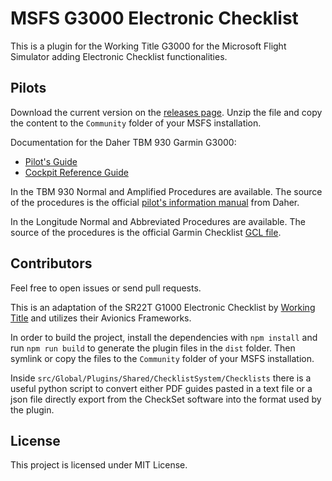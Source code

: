 # MSFS G3000 Electronic Checklist

This is a plugin for the Working Title G3000 for the Microsoft Flight Simulator adding Electronic
Checklist functionalities.

## Pilots

Download the current version on the 
[releases page](https://github.com/ilpav12/msfs-g3000-electronic-checklist/releases/latest). Unzip the file and copy the
content to the `Community` folder of your MSFS installation.

Documentation for the Daher TBM 930 Garmin G3000:
- [Pilot's Guide](https://static.garmin.com/pumac/190-02046-02_a.pdf)
- [Cockpit Reference Guide](https://static.garmin.com/pumac/190-02047-02_a.pdf)

In the TBM 930 Normal and Amplified Procedures are available. The source of the procedures is the official [pilot's
information manual](https://www.tbm.aero/medias_front/documents/154203PIM-TBM-930-FromSN1227.pdf) from Daher.

In the Longitude Normal and Abbreviated Procedures are available. The source of the procedures is the official Garmin 
Checklist [GCL file](https://ww2.txtav.com/TechnicalPublications/Downloads/MFDCheckLists?Brand=Cessna).

## Contributors

Feel free to open issues or send pull requests.

This is an adaptation of the SR22T G1000 Electronic Checklist by 
[Working Title](https://github.com/microsoft/msfs-avionics-mirror/tree/main/src/workingtitle-aircraft-sr22t) and 
utilizes their Avionics Frameworks.

In order to build the project, install the dependencies with `npm install` and run `npm run build` to generate the
plugin files in the `dist` folder. Then symlink or copy the files to the `Community` folder of your MSFS installation.

Inside `src/Global/Plugins/Shared/ChecklistSystem/Checklists` there is a useful python script to convert either PDF
guides pasted in a text file or a json file directly export from the CheckSet software into the format used by the
plugin.

## License

This project is licensed under MIT License.
